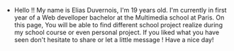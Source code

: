 - Hello !! My name is Elias Duvernois, I'm 19 years old. I'm currently in first year of a Web develloper bachelor at the Multimedia school at Paris.
On this page, You will be able to find different school project realize during my school course or even personal project.
If you liked what you have seen don't hesitate to share or let a little message ! Have a nice day! 
